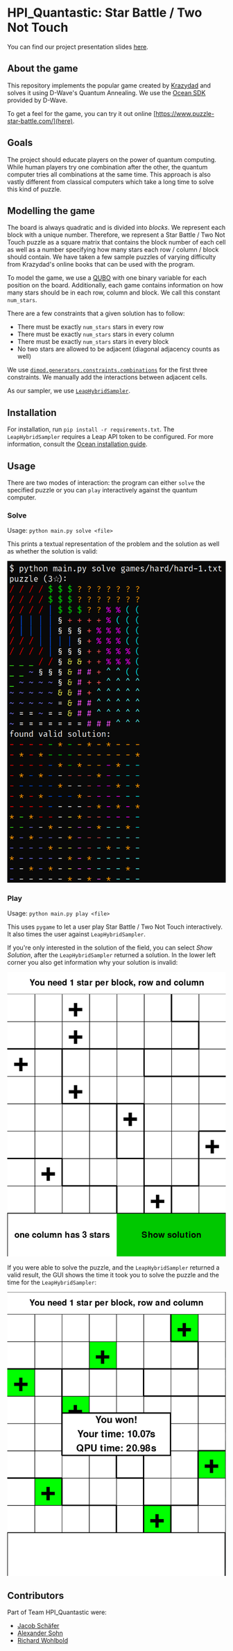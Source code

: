 # HPI_Quantastic: Star Battle / Two Not Touch

You can find our project presentation slides [here](iquhack2021_hpi_quantastic.pdf). 

## About the game
This repository implements the popular game created by [Krazydad](https://krazydad.com/twonottouch/) and solves it using D-Wave's Quantum Annealing. We use the [Ocean SDK](https://docs.ocean.dwavesys.com/en/stable/) provided by D-Wave.

To get a feel for the game, you can try it out online [https://www.puzzle-star-battle.com/](here).

## Goals
The project should educate players on the power of quantum computing. While human players try one combination after the other, the quantum computer tries all combinations at the same time. This approach is also vastly different from classical computers which take a long time to solve this kind of puzzle.

## Modelling the game
The board is always quadratic and is divided into _blocks_. We represent each block with a unique number. Therefore, we represent a Star Battle / Two Not Touch puzzle as a square matrix that contains the block number of each cell as well as a number specifying how many stars each row / column / block should contain. We have taken a few sample puzzles of varying difficulty from Krazydad's online books that can be used with the program.

To model the game, we use a [QUBO](https://en.wikipedia.org/wiki/Quadratic_unconstrained_binary_optimization) with one binary variable for each position on the board. Additionally, each game contains information on how many stars should be in each row, column and block. We call this constant `num_stars`.

There are a few constraints that a given solution has to follow:

- There must be exactly `num_stars` stars in every row
- There must be exactly `num_stars` stars in every column
- There must be exactly `num_stars` stars in every block
- No two stars are allowed to be adjacent (diagonal adjacency counts as well)

We use [`dimod.generators.constraints.combinations`](https://docs.ocean.dwavesys.com/projects/dimod/en/latest/reference/bqm/generated/dimod.generators.constraints.combinations.html) for the first three constraints. We manually add the interactions between adjacent cells.

As our sampler, we use [`LeapHybridSampler`](https://docs.ocean.dwavesys.com/projects/system/en/stable/reference/samplers.html#leaphybridsampler).

## Installation

For installation, run `pip install -r requirements.txt`. The `LeapHybridSampler` requires a Leap API token to be configured. For more information, consult the [Ocean installation guide](https://docs.ocean.dwavesys.com/en/stable/overview/install.html).

## Usage

There are two modes of interaction: the program can either `solve` the specified puzzle or you can `play` interactively against the quantum computer.

### Solve

Usage: `python main.py solve <file>`

This prints a textual representation of the problem and the solution as well as whether the solution is valid:

![program output](screenshots/output.png)

### Play
Usage: `python main.py play <file>`

This uses `pygame` to let a user play Star Battle / Two Not Touch interactively. It also times the user against `LeapHybridSampler`.

If you're only interested in the solution of the field, you can select _Show Solution_, after the `LeapHybridSampler` returned a solution. In the lower left corner you also get information why your solution is invalid:

![gui output](screenshots/gui_not_solved.png)

If you were able to solve the puzzle, and the `LeapHybridSampler` returned a valid result, the GUI shows the time it took you to solve the puzzle and the time for the `LeapHybridSampler`:

![gui output](screenshots/gui_solved.png)

## Contributors

Part of Team HPI_Quantastic were:

- [Jacob Schäfer](https://github.com/jacob271)
- [Alexander Sohn](https://github.com/Sohn123)
- [Richard Wohlbold](https://github.com/rgwohlbold)
